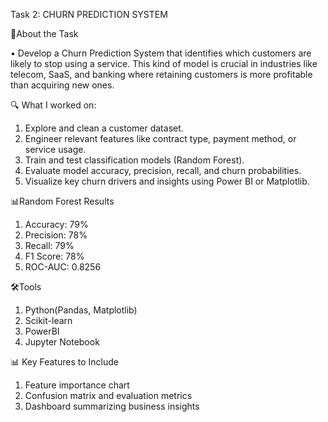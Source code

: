 Task 2: CHURN PREDICTION SYSTEM

📌About the Task

• Develop a Churn Prediction System that identifies which customers are likely to stop using a service. This kind of model is crucial in industries like telecom, SaaS, and banking where retaining customers is more profitable than acquiring new ones.

🔍 What I worked on:
1) Explore and clean a customer dataset.
2) Engineer relevant features like contract type, payment method, or service usage.
3) Train and test classification models (Random Forest).
4) Evaluate model accuracy, precision, recall, and churn probabilities.
5) Visualize key churn drivers and insights using Power BI or Matplotlib.

📊Random Forest Results

1) Accuracy: 79%
2) Precision: 78%
3) Recall: 79%
4) F1 Score: 78%
5) ROC-AUC: 0.8256

🛠️Tools

1) Python(Pandas, Matplotlib)
2) Scikit-learn
3) PowerBI
4) Jupyter Notebook

📊 Key Features to Include

1) Feature importance chart
2) Confusion matrix and evaluation metrics
3) Dashboard summarizing business insights

